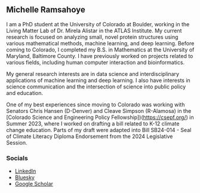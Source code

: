 ## Michelle Ramsahoye

I am a PhD student at the University of Colorado at Boulder, working in the Living Matter Lab of Dr. Mirela Alistar in the ATLAS Institute. My current research is focused on analyzing small, novel protein structures using various mathematical methods, machine learning, and deep learning. Before coming to Colorado, I completed my B.S. in Mathematics at the University of Maryland, Baltimore County. I have previously worked on projects related to various fields, including human computer interaction and bioinformatics.

My general research interests are in data science and interdisciplinary applications of machine learning and deep learning. I also have interests in science communication and the intersection of science into public policy and education.

One of my best experiences since moving to Colorado was working with Senators Chris Hansen (D-Denver) and Cleave Simpson (R-Alamosa) in the [Colorado Science and Engineering Policy Fellowship])(https://csepf.org/) in Summer 2023, where I worked on drafting a bill related to K-12 climate change education. Parts of my draft were adapted into Bill SB24-014 - Seal of Climate Literacy Diploma Endorsement from the 2024 Legislative Session.

### Socials
- [LinkedIn](https://www.linkedin.com/in/michelleramsahoye/)
- [Bluesky](https://bsky.app/profile/lusnu.bsky.social)
- [Google Scholar](https://scholar.google.com/citations?user=pHODSSAAAAAJ&hl=en)
  
